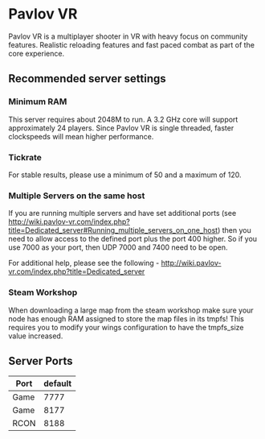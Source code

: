 # Pavlov VR

Pavlov VR is a multiplayer shooter in VR with heavy focus on community features. Realistic reloading features and fast paced combat as part of the core experience.

## Recommended server settings

### Minimum RAM

This server requires about 2048M to run. A 3.2 GHz core will support approximately 24 players. Since Pavlov VR is single threaded, faster clockspeeds will mean higher performance.

### Tickrate

For stable results, please use a minimum of 50 and a maximum of 120.

### Multiple Servers on the same host

If you are running multiple servers and have set additional ports (see <http://wiki.pavlov-vr.com/index.php?title=Dedicated_server#Running_multiple_servers_on_one_host>) then you need to allow access to the defined port plus the port 400 higher. So if you use 7000 as your port, then UDP 7000 and 7400 need to be open.

For additional help, please see the following - <http://wiki.pavlov-vr.com/index.php?title=Dedicated_server>

### Steam Workshop

When downloading a large map from the steam workshop make sure your node has enough RAM assigned to store the map files in its tmpfs! This requires you to modify your wings configuration to have the tmpfs_size value increased.

## Server Ports

| Port  | default |
|-------|---------|
| Game  |  7777   |
| Game  |  8177   |
| RCON  |  8188   |
